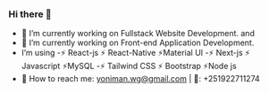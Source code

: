 ### Hi there 👋
- 🎯 I’m currently working on Fullstack Website Development. and
- 🎯 I’m currently working on Front-end Application Development.
- I’m using
    -⚡ React-js      ⚡ React-Native  ⚡Material UI
    -⚡ Next-js       ⚡ Javascript    ⚡MySQL
    -⚡ Tailwind CSS  ⚡ Bootstrap     ⚡Node js
- 📍 How to reach me: yoniman.wg@gmail.com |
                  📱: +251922711274
<!--
**Developer-Yonas/Developer-Yonas** is a ✨ _special_ ✨ repository because its `README.md` (this file) appears on your GitHub profile.

Here are some ideas to get you started:

 ...
- 🌱 I’m currently learning ...
- 👯 I’m looking to collaborate on ...
- 🤔 I’m looking for help with ...
- 💬 Ask me about ...
- 📫 How to reach me: ...
- 😄 Pronouns: ...
- ⚡ Fun fact: ...
-->
